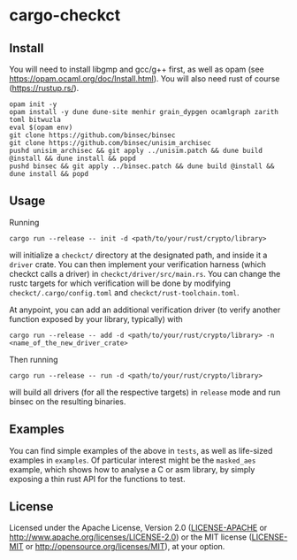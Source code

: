 # cargo-checkct

## Install

You will need to install libgmp and gcc/g++ first, as well as opam (see <https://opam.ocaml.org/doc/Install.html>).
You will also need rust of course (<https://rustup.rs/>).

```console
opam init -y
opam install -y dune dune-site menhir grain_dypgen ocamlgraph zarith toml bitwuzla
eval $(opam env)
git clone https://github.com/binsec/binsec
git clone https://github.com/binsec/unisim_archisec
pushd unisim_archisec && git apply ../unisim.patch && dune build @install && dune install && popd
pushd binsec && git apply ../binsec.patch && dune build @install && dune install && popd
```

## Usage

Running

```console
cargo run --release -- init -d <path/to/your/rust/crypto/library>
```

will initialize a `checkct/` directory at the designated path, and inside it a `driver` crate.
You can then implement your verification harness (which checkct calls a driver) in `checkct/driver/src/main.rs`.
You can change the rustc targets for which verification will be done by modifying `checkct/.cargo/config.toml` and `checkct/rust-toolchain.toml`.

At anypoint, you can add an additional verification driver (to verify another function exposed by your library, typically) with

```console
cargo run --release -- add -d <path/to/your/rust/crypto/library> -n <name_of_the_new_driver_crate>
```

Then running

```console
cargo run --release -- run -d <path/to/your/rust/crypto/library>
```

will build all drivers (for all the respective targets) in `release` mode and run binsec on the resulting binaries.

## Examples

You can find simple examples of the above in `tests`, as well as life-sized examples in `examples`. Of particular interest might be the `masked_aes` example, which shows how to analyse a C or asm library, by simply exposing a thin rust API for the functions to test.

## License

Licensed under the Apache License, Version 2.0 ([LICENSE-APACHE](LICENSE-APACHE) or <http://www.apache.org/licenses/LICENSE-2.0>) or the MIT license ([LICENSE-MIT](LICENSE-MIT) or <http://opensource.org/licenses/MIT>), at your option.
